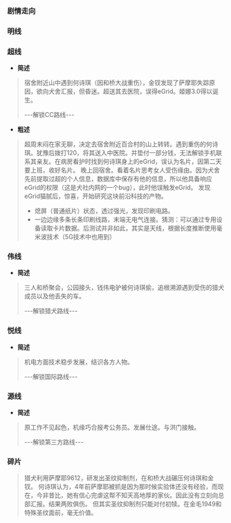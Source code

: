 ### 剧情走向

### 明线

### 超线
- **简述**  
> 宿舍附近山中遇到何诗琪（因和桥大战重伤），金钗发现了萨摩耶失踪原因，欲向犬舍汇报，但昏迷。超送其去医院，误得eGrid。姬娜3.0得以诞生。  
>
> ---解锁CC路线---
- **粗述**
> 超周末闷在家无聊，决定去宿舍附近百合村的山上转转。遇到重伤的何诗琪。犹豫后拨打120，将其送入中医院。并垫付一部分钱，无法解锁手机联系其亲友。在病房看护时找到何诗琪身上的eGrid，误认为名片，因第二天要上班，收好名片。
晚上回宿舍。看着名片思考女人受伤缘由。因为犬舍先前提取过超的个人信息，数据库中保存有他的信息，所以他具备响应eGrid的权限（这是犬社内网的一个bug），此时他误触发eGrid。
发现eGrid猫腻后，惊喜，开始研究这块前沿科技的产物。
>- 熄屏（普通纸片）状态，透过强光，发现印刷电路。
>- 一边边缘多条长条印刷线路，末端无电气连接。猜测：可以通过专用设备读取卡片数据。后测试并非如此，其实是天线，根据长度推断使用毫米波技术（5G技术中也用到）
### 伟线
- **简述**
> 三人和桥聚会，公园接头，钱伟电驴被何诗琪偷，追根溯源遇到受伤的猎犬成员以及他丢失的车。  
>
> ---解锁猎犬路线---
### 悦线
- **简述**
> 机电方面技术稳步发展，结识各方人物。
>
> ---解锁国际路线---
### 源线
- **简述**
>原工作不见起色，机缘巧合报考公务员。发展仕途。与洪门接触。
>
>---解锁第三方路线---

### 碎片
> 猎犬利用萨摩耶9612，研发出圣纹抑制剂，在和桥大战碾压何诗琪和金钗。
何诗琪认为，4年前萨摩耶被抓是因为那时候实验体还没有经验，而现在，今非昔比，她有信心完虐这帮不知天高地厚的家伙。因此没有立刻向总部汇报。结果两败俱伤。
但其实圣纹抑制剂只能对付初犊。在金毛1949和特殊圣纹面前，毫无价值。
